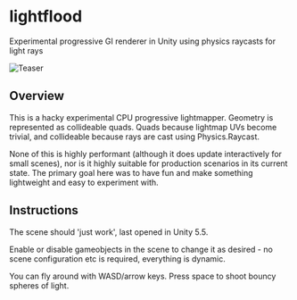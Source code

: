 # lightflood
Experimental progressive GI renderer in Unity using physics raycasts for light rays

![Teaser](https://raw.githubusercontent.com/huwb/lightflood/master/img/teaser.jpg)  


## Overview
This is a hacky experimental CPU progressive lightmapper. Geometry is represented as collideable quads. Quads because lightmap UVs become trivial, and collideable because rays are cast using Physics.Raycast.

None of this is highly performant (although it does update interactively for small scenes), nor is it highly suitable for production scenarios in its current state. The primary goal here was to have fun and make something lightweight and easy to experiment with.


## Instructions
The scene should 'just work', last opened in Unity 5.5.

Enable or disable gameobjects in the scene to change it as desired - no scene configuration etc is required, everything is dynamic.

You can fly around with WASD/arrow keys. Press space to shoot bouncy spheres of light.
